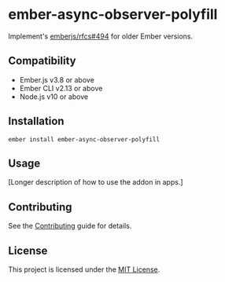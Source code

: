 ember-async-observer-polyfill
==============================================================================

Implement's [emberjs/rfcs#494](https://github.com/emberjs/rfcs/blob/master/text/0494-async-observers.md) for older Ember versions.


Compatibility
------------------------------------------------------------------------------

* Ember.js v3.8 or above
* Ember CLI v2.13 or above
* Node.js v10 or above


Installation
------------------------------------------------------------------------------

```
ember install ember-async-observer-polyfill
```


Usage
------------------------------------------------------------------------------

[Longer description of how to use the addon in apps.]


Contributing
------------------------------------------------------------------------------

See the [Contributing](CONTRIBUTING.md) guide for details.


License
------------------------------------------------------------------------------

This project is licensed under the [MIT License](LICENSE.md).
